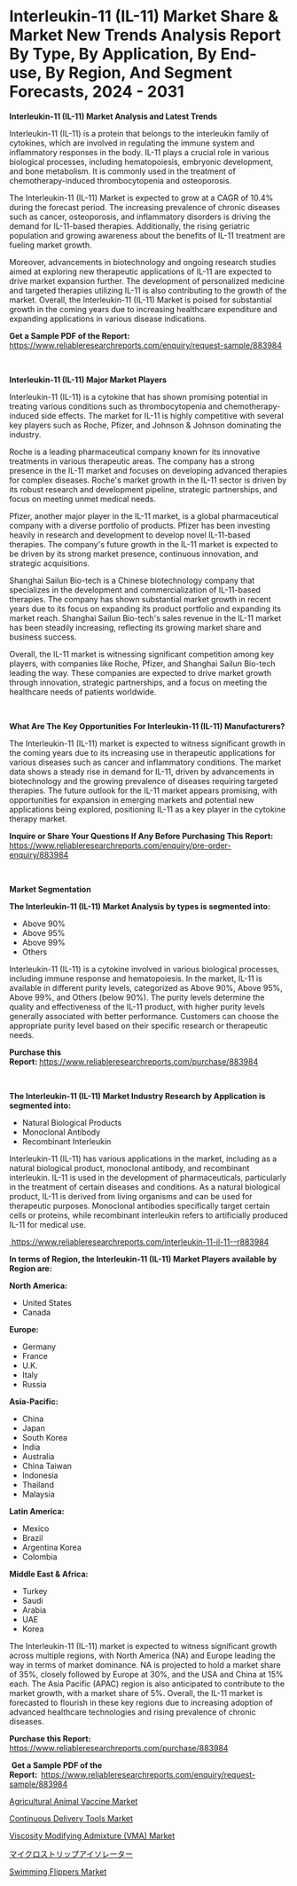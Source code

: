 <p><h1>Interleukin-11 (IL-11) Market Share & Market New Trends Analysis Report By Type, By Application, By End-use, By Region, And Segment Forecasts, 2024 - 2031</h1></p><p><strong>Interleukin-11 (IL-11) Market Analysis and Latest Trends</strong></p>
<p><p>Interleukin-11 (IL-11) is a protein that belongs to the interleukin family of cytokines, which are involved in regulating the immune system and inflammatory responses in the body. IL-11 plays a crucial role in various biological processes, including hematopoiesis, embryonic development, and bone metabolism. It is commonly used in the treatment of chemotherapy-induced thrombocytopenia and osteoporosis.</p><p>The Interleukin-11 (IL-11) Market is expected to grow at a CAGR of 10.4% during the forecast period. The increasing prevalence of chronic diseases such as cancer, osteoporosis, and inflammatory disorders is driving the demand for IL-11-based therapies. Additionally, the rising geriatric population and growing awareness about the benefits of IL-11 treatment are fueling market growth.</p><p>Moreover, advancements in biotechnology and ongoing research studies aimed at exploring new therapeutic applications of IL-11 are expected to drive market expansion further. The development of personalized medicine and targeted therapies utilizing IL-11 is also contributing to the growth of the market. Overall, the Interleukin-11 (IL-11) Market is poised for substantial growth in the coming years due to increasing healthcare expenditure and expanding applications in various disease indications.</p></p>
<p><strong>Get a Sample PDF of the Report:&nbsp;</strong> <a href="https://www.reliableresearchreports.com/enquiry/request-sample/883984">https://www.reliableresearchreports.com/enquiry/request-sample/883984</a></p>
<p>&nbsp;</p>
<p><strong>Interleukin-11 (IL-11) Major Market Players</strong></p>
<p><p>Interleukin-11 (IL-11) is a cytokine that has shown promising potential in treating various conditions such as thrombocytopenia and chemotherapy-induced side effects. The market for IL-11 is highly competitive with several key players such as Roche, Pfizer, and Johnson & Johnson dominating the industry.</p><p>Roche is a leading pharmaceutical company known for its innovative treatments in various therapeutic areas. The company has a strong presence in the IL-11 market and focuses on developing advanced therapies for complex diseases. Roche's market growth in the IL-11 sector is driven by its robust research and development pipeline, strategic partnerships, and focus on meeting unmet medical needs.</p><p>Pfizer, another major player in the IL-11 market, is a global pharmaceutical company with a diverse portfolio of products. Pfizer has been investing heavily in research and development to develop novel IL-11-based therapies. The company's future growth in the IL-11 market is expected to be driven by its strong market presence, continuous innovation, and strategic acquisitions.</p><p>Shanghai Sailun Bio-tech is a Chinese biotechnology company that specializes in the development and commercialization of IL-11-based therapies. The company has shown substantial market growth in recent years due to its focus on expanding its product portfolio and expanding its market reach. Shanghai Sailun Bio-tech's sales revenue in the IL-11 market has been steadily increasing, reflecting its growing market share and business success.</p><p>Overall, the IL-11 market is witnessing significant competition among key players, with companies like Roche, Pfizer, and Shanghai Sailun Bio-tech leading the way. These companies are expected to drive market growth through innovation, strategic partnerships, and a focus on meeting the healthcare needs of patients worldwide.</p></p>
<p>&nbsp;</p>
<p><strong>What Are The Key Opportunities For Interleukin-11 (IL-11) Manufacturers?</strong></p>
<p><p>The Interleukin-11 (IL-11) market is expected to witness significant growth in the coming years due to its increasing use in therapeutic applications for various diseases such as cancer and inflammatory conditions. The market data shows a steady rise in demand for IL-11, driven by advancements in biotechnology and the growing prevalence of diseases requiring targeted therapies. The future outlook for the IL-11 market appears promising, with opportunities for expansion in emerging markets and potential new applications being explored, positioning IL-11 as a key player in the cytokine therapy market.</p></p>
<p><strong>Inquire or Share Your Questions If Any Before Purchasing This Report:</strong> <a href="https://www.reliableresearchreports.com/enquiry/pre-order-enquiry/883984">https://www.reliableresearchreports.com/enquiry/pre-order-enquiry/883984</a></p>
<p>&nbsp;</p>
<p><strong>Market Segmentation</strong></p>
<p><strong>The Interleukin-11 (IL-11) Market Analysis by types is segmented into:</strong></p>
<p><ul><li>Above 90%</li><li>Above 95%</li><li>Above 99%</li><li>Others</li></ul></p>
<p><p>Interleukin-11 (IL-11) is a cytokine involved in various biological processes, including immune response and hematopoiesis. In the market, IL-11 is available in different purity levels, categorized as Above 90%, Above 95%, Above 99%, and Others (below 90%). The purity levels determine the quality and effectiveness of the IL-11 product, with higher purity levels generally associated with better performance. Customers can choose the appropriate purity level based on their specific research or therapeutic needs.</p></p>
<p><strong>Purchase this Report:&nbsp;</strong><a href="https://www.reliableresearchreports.com/purchase/883984">https://www.reliableresearchreports.com/purchase/883984</a></p>
<p>&nbsp;</p>
<p><strong>The Interleukin-11 (IL-11) Market Industry Research by Application is segmented into:</strong></p>
<p><ul><li>Natural Biological Products</li><li>Monoclonal Antibody</li><li>Recombinant Interleukin</li></ul></p>
<p><p>Interleukin-11 (IL-11) has various applications in the market, including as a natural biological product, monoclonal antibody, and recombinant interleukin. IL-11 is used in the development of pharmaceuticals, particularly in the treatment of certain diseases and conditions. As a natural biological product, IL-11 is derived from living organisms and can be used for therapeutic purposes. Monoclonal antibodies specifically target certain cells or proteins, while recombinant interleukin refers to artificially produced IL-11 for medical use.</p></p>
<p><a href="https://www.reliableresearchreports.com/interleukin-11-il-11--r883984">&nbsp;https://www.reliableresearchreports.com/interleukin-11-il-11--r883984</a></p>
<p><strong>In terms of Region, the Interleukin-11 (IL-11) Market Players available by Region are:</strong></p>
<p>
    <p> <strong> North America: </strong>
        <ul>
            <li>United States</li>
            <li>Canada</li>
        </ul>
        </p> 
    <p> <strong> Europe: </strong>
        <ul>
            <li>Germany</li>
            <li>France</li>
            <li>U.K.</li>
            <li>Italy</li>
            <li>Russia</li>
        </ul>
        </p> 
    <p> <strong> Asia-Pacific: </strong>
        <ul>
            <li>China</li>
            <li>Japan</li>
            <li>South Korea</li>
            <li>India</li>
            <li>Australia</li>
            <li>China Taiwan</li>
            <li>Indonesia</li>
            <li>Thailand</li>
            <li>Malaysia</li>
        </ul>
        </p> 
    <p> <strong> Latin America: </strong>
        <ul>
            <li>Mexico</li>
            <li>Brazil</li>
            <li>Argentina Korea</li>
            <li>Colombia</li>
        </ul>
        </p> 
    <p> <strong> Middle East & Africa: </strong>
        <ul>
            <li>Turkey</li>
            <li>Saudi</li>
            <li>Arabia</li>
            <li>UAE</li>
            <li>Korea</li>
        </ul>
    </p>
    </p>
<p><p>The Interleukin-11 (IL-11) market is expected to witness significant growth across multiple regions, with North America (NA) and Europe leading the way in terms of market dominance. NA is projected to hold a market share of 35%, closely followed by Europe at 30%, and the USA and China at 15% each. The Asia Pacific (APAC) region is also anticipated to contribute to the market growth, with a market share of 5%. Overall, the IL-11 market is forecasted to flourish in these key regions due to increasing adoption of advanced healthcare technologies and rising prevalence of chronic diseases.</p></p>
<p><strong>Purchase this Report: </strong><a href="https://www.reliableresearchreports.com/purchase/883984">https://www.reliableresearchreports.com/purchase/883984</a></p>
<p>&nbsp;<strong>Get a Sample PDF of the Report:&nbsp;&nbsp;</strong><a href="https://www.reliableresearchreports.com/enquiry/request-sample/883984">https://www.reliableresearchreports.com/enquiry/request-sample/883984</a></p>
<p><strong></strong></p>
<p><p><a href="https://github.com/Whitneyboyettebo9kiw7yr13/Market-Research-Report-List-2/blob/main/agricultural-animal-vaccine-market.md">Agricultural Animal Vaccine Market</a></p><p><a href="https://www.linkedin.com/pulse/continuous-delivery-tools-market-competitive-analysis-trends-0wx4e">Continuous Delivery Tools Market</a></p><p><a href="https://issuu.com/reportprime-2/docs/viscosity-modifying-admixture-vma-market-size-2030">Viscosity Modifying Admixture (VMA) Market</a></p><p><a href="https://github.com/ReyesKohler20231/Market-Research-Report-List-1/blob/main/913589259153.md">マイクロストリップアイソレーター</a></p><p><a href="https://www.linkedin.com/pulse/swimming-flippers-market-size-reveals-best-marketing-channels-9pllf">Swimming Flippers Market</a></p></p>